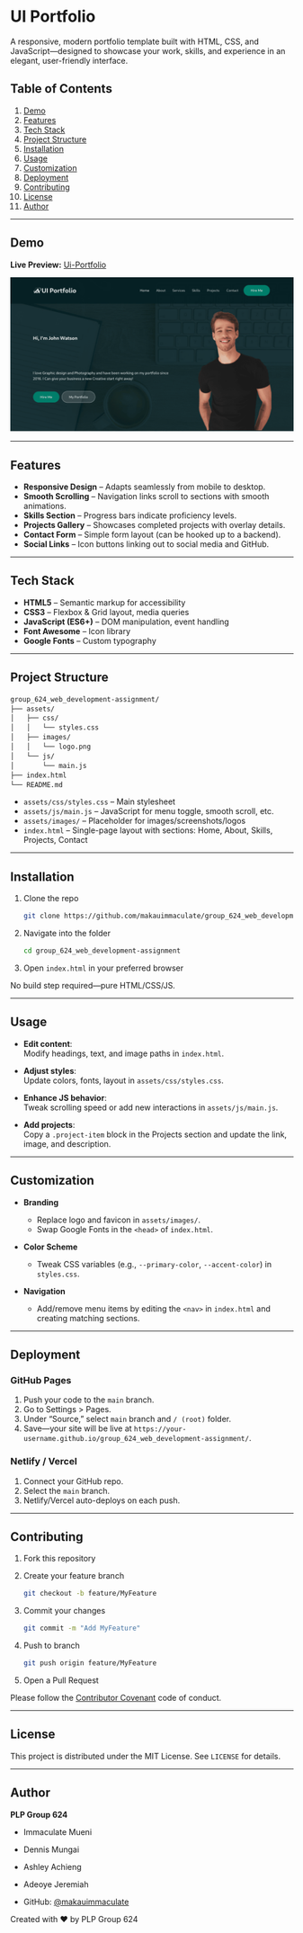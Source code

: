 # UI Portfolio

A responsive, modern portfolio template built with HTML, CSS, and JavaScript—designed to showcase your work, skills, and experience in an elegant, user-friendly interface.

## Table of Contents

1. [Demo](#demo)  
2. [Features](#features)  
3. [Tech Stack](#tech-stack)  
4. [Project Structure](#project-structure)  
5. [Installation](#installation)  
6. [Usage](#usage)  
7. [Customization](#customization)  
8. [Deployment](#deployment)  
9. [Contributing](#contributing)  
10. [License](#license)  
11. [Author](#author)  

---

## Demo

**Live Preview:** [Ui-Portfolio](https://group624.netlify.app/)  

![Portfolio Screenshot](./assets/images/screenshot.png)  

---

## Features

- **Responsive Design** – Adapts seamlessly from mobile to desktop.  
- **Smooth Scrolling** – Navigation links scroll to sections with smooth animations.  
- **Skills Section** – Progress bars indicate proficiency levels.  
- **Projects Gallery** – Showcases completed projects with overlay details.  
- **Contact Form** – Simple form layout (can be hooked up to a backend).  
- **Social Links** – Icon buttons linking out to social media and GitHub.  

---

## Tech Stack

- **HTML5** – Semantic markup for accessibility  
- **CSS3** – Flexbox & Grid layout, media queries  
- **JavaScript (ES6+)** – DOM manipulation, event handling  
- **Font Awesome** – Icon library  
- **Google Fonts** – Custom typography  

---

## Project Structure

```bash
group_624_web_development-assignment/
├── assets/
│   ├── css/
│   │   └── styles.css
│   ├── images/
│   │   └── logo.png
│   └── js/
│       └── main.js
├── index.html
└── README.md
```

- `assets/css/styles.css` – Main stylesheet  
- `assets/js/main.js` – JavaScript for menu toggle, smooth scroll, etc.  
- `assets/images/` – Placeholder for images/screenshots/logos  
- `index.html` – Single-page layout with sections: Home, About, Skills, Projects, Contact  

---

## Installation

1. Clone the repo

   ```bash
   git clone https://github.com/makauimmaculate/group_624_web_development-assignment.git
   ```

2. Navigate into the folder

   ```bash
   cd group_624_web_development-assignment
   ```

3. Open `index.html` in your preferred browser

No build step required—pure HTML/CSS/JS.

---

## Usage

- **Edit content**:  
  Modify headings, text, and image paths in `index.html`.  

- **Adjust styles**:  
  Update colors, fonts, layout in `assets/css/styles.css`.  

- **Enhance JS behavior**:  
  Tweak scrolling speed or add new interactions in `assets/js/main.js`.  

- **Add projects**:  
  Copy a `.project-item` block in the Projects section and update the link, image, and description.

---

## Customization

- **Branding**  
  - Replace logo and favicon in `assets/images/`.  
  - Swap Google Fonts in the `<head>` of `index.html`.  

- **Color Scheme**  
  - Tweak CSS variables (e.g., `--primary-color`, `--accent-color`) in `styles.css`.  

- **Navigation**  
  - Add/remove menu items by editing the `<nav>` in `index.html` and creating matching sections.

---

## Deployment

### GitHub Pages

1. Push your code to the `main` branch.  
2. Go to Settings > Pages.  
3. Under “Source,” select `main` branch and `/ (root)` folder.  
4. Save—your site will be live at `https://your-username.github.io/group_624_web_development-assignment/`.  

### Netlify / Vercel

1. Connect your GitHub repo.  
2. Select the `main` branch.  
3. Netlify/Vercel auto-deploys on each push.

---

## Contributing

1. Fork this repository  
2. Create your feature branch

   ```bash
   git checkout -b feature/MyFeature
   ```

3. Commit your changes

   ```bash
   git commit -m "Add MyFeature"
   ```

4. Push to branch

   ```bash
   git push origin feature/MyFeature
   ```

5. Open a Pull Request  

Please follow the [Contributor Covenant](https://www.contributor-covenant.org/) code of conduct.

---

## License

This project is distributed under the MIT License. See `LICENSE` for details.

---

## Author

**PLP Group 624**

- Immaculate Mueni  
- Dennis Mungai  
- Ashley Achieng  
- Adeoye Jeremiah  

- GitHub: [@makauimmaculate](https://github.com/makauimmaculate/group_624_web_development-assignment)  

Created with ❤️ by PLP Group 624
